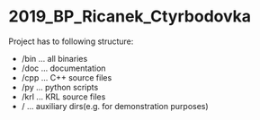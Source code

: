 # 2019_BP_Ricanek_Ctyrbodovka

Project has to following structure:

 * /bin ... all binaries
 * /doc ... documentation
 * /cpp ... C++ source files
 * /py	... python scripts
 * /krl ... KRL source files
 * /	... auxiliary dirs(e.g. for demonstration purposes)